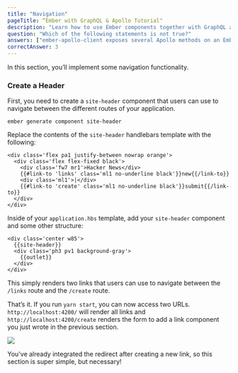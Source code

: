```yaml
---
title: "Navigation"
pageTitle: “Ember with GraphQL & Apollo Tutorial"
description: "Learn how to use Ember components together with GraphQL and Apollo Client to implement navigation in an Ember app."
question: "Which of the following statements is not true?"
answers: ["ember-apollo-client exposes several Apollo methods on an Ember service", "ember-apollo-client is an add-on for Apollo Client and GraphQL", "ember-apollo-client returns Promises", "ember-apollo-client only allows mutations"]
correctAnswer: 3
---
```


In this section, you’ll implement some navigation functionality.

### Create a Header

<Instruction>

First, you need to create a `site-header` component that users can use to navigate between the different routes of your application.

```
ember generate component site-header
```

</Instruction>

<Instruction>

Replace the contents of the `site-header` handlebars template with the following:

```html(path=".../hackernews-ember-apollo/app/templates/components/site-header.hbs")
<div class='flex pa1 justify-between nowrap orange'>
  <div class='flex flex-fixed black'>
    <div class='fw7 mr1'>Hacker News</div>
    {{#link-to 'links' class='ml1 no-underline black'}}new{{/link-to}}
    <div class='ml1'>|</div>
    {{#link-to 'create' class='ml1 no-underline black'}}submit{{/link-to}}
  </div>
</div>
```

</Instruction>

<Instruction>

Inside of your `application.hbs` template, add your `site-header` component and some other structure:

```html(path=".../hackernews-ember-apollo/app/templates/application.hbs")
<div class='center w85'>
  {{site-header}}
  <div class='ph3 pv1 background-gray'>
    {{outlet}}
  </div>
</div>
```

</Instruction>

This simply renders two links that users can use to navigate between the `/links` route and the `/create` route.

That’s it. If you run `yarn start`, you can now access two URLs. `http://localhost:4200/` will render all links and `http://localhost:4200/create` renders the form to add a link component you just wrote in the previous section.

![](http://i.imgur.com/a/qVl0n.png)

You've already integrated the redirect after creating a new link, so this section is super simple, but necessary!